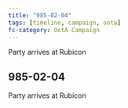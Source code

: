 ```yaml
---
title: "985-02-04"
tags: [timeline, campaign, oota]
fc-category: OotA Campaign
---
```

<span class='ob-timelines'
	data-date='985-02-04-00'
	data-title='Campaign: NAGA Adventures'
	data-class='orange'> Party arrives at Rubicon </span>
## 985-02-04
Party arrives at Rubicon

